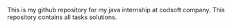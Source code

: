 This is my github repository for my java  internship at codsoft company. This repository contains all tasks solutions.
